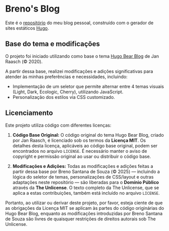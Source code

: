 # Breno's Blog

Este é o [repositório](https://github.com/coaxito/coaxito/) do meu blog pessoal, construído com o gerador de sites estáticos [Hugo](https://gohugo.io/).

## Base do tema e modificações

O projeto foi iniciado utilizando como base o tema [Hugo Bear Blog](https://github.com/janraasch/hugo-bearblog/) de Jan Raasch (© 2020).

A partir dessa base, realizei modificações e adições significativas para atender às minhas preferências e necessidades, incluindo:

* Implementação de um seletor que permite alternar entre 4 temas visuais (Light, Dark, Ecologic, Cherry), utilizando JavaScript.
* Personalização dos estilos via CSS customizado.

## Licenciamento

Este projeto utiliza código com diferentes licenças:

1.  **Código Base Original:** O código original do tema Hugo Bear Blog, criado por Jan Raasch, é licenciado sob os termos da **Licença MIT**. Os detalhes desta licença, aplicáveis ao código base original, podem ser encontrados no arquivo `LICENSE`. É necessário manter o aviso de copyright e permissão original ao usar ou distribuir o código base.

2.  **Modificações e Adições:** Todas as modificações e adições feitas a partir dessa base por Breno Santana de Souza (© 2025) — incluindo a lógica do seletor de temas, personalizações de CSS/layout e outras adaptações neste repositório — são liberadas para o **Domínio Público** através da **The Unlicense**. O texto completo da The Unlicense, que se aplica a estas contribuições, também está incluído no arquivo `LICENSE`.

Portanto, ao utilizar ou derivar deste projeto, por favor, esteja ciente de que as obrigações da Licença MIT se aplicam às partes do código originárias do Hugo Bear Blog, enquanto as modificações introduzidas por Breno Santana de Souza são livres de quaisquer restrições de direitos autorais sob The Unlicense.